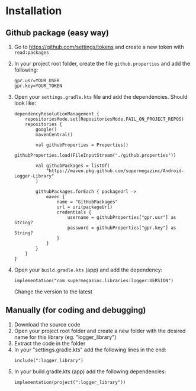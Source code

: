 # Installation

## Github package (easy way)

  1. Go to https://github.com/settings/tokens and create a new token with `read:packages`

  2. In your project root folder, create the file `github.properties` and add the following:

      ```Gradle
      gpr.usr=YOUR_USER
      gpr.key=YOUR_TOKEN  
      ```

  3. Open your `settings.gradle.kts` file and add the dependencies. Should look like:

      ```Gradle
      dependencyResolutionManagement {
          repositoriesMode.set(RepositoriesMode.FAIL_ON_PROJECT_REPOS)
          repositories {
              google()
              mavenCentral()

              val githubProperties = Properties()
              githubProperties.load(FileInputStream("./github.properties"))

              val githubPackages = listOf(
                  "https://maven.pkg.github.com/supermegazinc/Android-Logger-Library"
              )

              githubPackages.forEach { packageUrl ->
                  maven {
                      name = "GitHubPackages"
                      url = uri(packageUrl)
                      credentials {
                          username = githubProperties["gpr.usr"] as String?
                          password = githubProperties["gpr.key"] as String?
                      }
                  }
              }
          }
      }
      ```

  4. Open your `build.gradle.kts` (app) and add the dependency:

      ```Gradle
      implementation("com.supermegazinc.libraries:logger:VERSION")
      ```

      Change the version to the latest
  
## Manually (for coding and debugging)

  1. Download the source code
  2. Open your project root folder and create a new folder with the desired name for this library (eg. "logger_library")
  3. Extract the code in the folder
  4. In your "settings.gradle.kts" add the following lines in the end:
      ```Gradle
      include(":logger_library")
      ```
  5. In your build.gradle.kts (app) add the following dependencies: 
      ```Gradle
      implementation(project(":logger_library"))
      ```